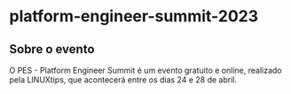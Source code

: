 # platform-engineer-summit-2023


## Sobre o evento

O PES - Platform Engineer Summit é um evento gratuito e online, realizado pela LINUXtips, que acontecerá entre os dias 24 e 28 de abril. 